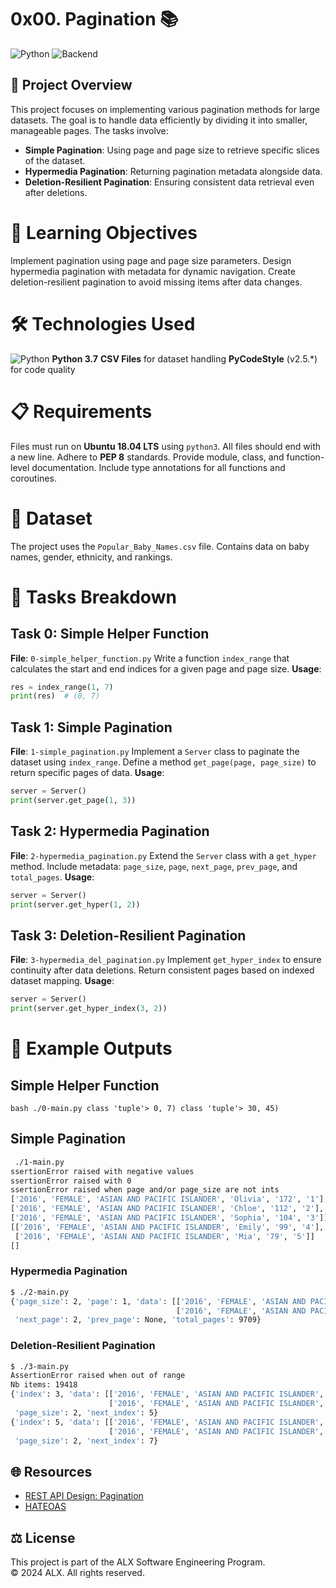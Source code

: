 # 0x00. Pagination 📚

![Python](https://img.shields.io/badge/Python-3.7-blue?style=flat-square&logo=python) ![Backend](https://img.shields.io/badge/Backend-Pagination-green?style=flat-square&logo=backend)

## 📖 Project Overview
This project focuses on implementing various pagination methods for large datasets. The goal is to handle data efficiently by dividing it into smaller, manageable pages. The tasks involve:
- **Simple Pagination**: Using page and page size to retrieve specific slices of the dataset.
- **Hypermedia Pagination**: Returning pagination metadata alongside data.
- **Deletion-Resilient Pagination**: Ensuring consistent data retrieval even after deletions.

# 🎯 Learning Objectives
 Implement pagination using page and page size parameters.
 Design hypermedia pagination with metadata for dynamic navigation.
 Create deletion-resilient pagination to avoid missing items after data changes.

# 🛠️ Technologies Used
 ![Python](https://img.shields.io/badge/Python-3.7-blue?style=flat-square&logo=python) **Python 3.7**
 **CSV Files** for dataset handling
 **PyCodeStyle** (v2.5.*) for code quality

# 📋 Requirements
 Files must run on **Ubuntu 18.04 LTS** using `python3`.
 All files should end with a new line.
 Adhere to **PEP 8** standards.
 Provide module, class, and function-level documentation.
 Include type annotations for all functions and coroutines.

# 🚀 Dataset
 The project uses the `Popular_Baby_Names.csv` file.
 Contains data on baby names, gender, ethnicity, and rankings.

# 📂 Tasks Breakdown
## Task 0: Simple Helper Function
 **File**: `0-simple_helper_function.py`
 Write a function `index_range` that calculates the start and end indices for a given page and page size.
 **Usage**:
 ```python
 res = index_range(1, 7)
 print(res)  # (0, 7)
 ```

## Task 1: Simple Pagination
 **File**: `1-simple_pagination.py`
 Implement a `Server` class to paginate the dataset using `index_range`.
 Define a method `get_page(page, page_size)` to return specific pages of data.
 **Usage**:
 ```python
 server = Server()
 print(server.get_page(1, 3))
 ```

## Task 2: Hypermedia Pagination
 **File**: `2-hypermedia_pagination.py`
 Extend the `Server` class with a `get_hyper` method.
 Include metadata: `page_size`, `page`, `next_page`, `prev_page`, and `total_pages`.
 **Usage**:
 ```python
 server = Server()
 print(server.get_hyper(1, 2))
 ```

## Task 3: Deletion-Resilient Pagination
 **File**: `3-hypermedia_del_pagination.py`
 Implement `get_hyper_index` to ensure continuity after data deletions.
 Return consistent pages based on indexed dataset mapping.
 **Usage**:
 ```python
 server = Server()
 print(server.get_hyper_index(3, 2))
 ```

# 🧾 Example Outputs
## Simple Helper Function
``bash
 ./0-main.py
class 'tuple'>
0, 7)
class 'tuple'>
30, 45)
``
## Simple Pagination
```bash
 ./1-main.py
ssertionError raised with negative values
ssertionError raised with 0
ssertionError raised when page and/or page_size are not ints
['2016', 'FEMALE', 'ASIAN AND PACIFIC ISLANDER', 'Olivia', '172', '1'],
['2016', 'FEMALE', 'ASIAN AND PACIFIC ISLANDER', 'Chloe', '112', '2'],
['2016', 'FEMALE', 'ASIAN AND PACIFIC ISLANDER', 'Sophia', '104', '3']]
[['2016', 'FEMALE', 'ASIAN AND PACIFIC ISLANDER', 'Emily', '99', '4'],
 ['2016', 'FEMALE', 'ASIAN AND PACIFIC ISLANDER', 'Mia', '79', '5']]
[]
```

### Hypermedia Pagination
```bash
$ ./2-main.py
{'page_size': 2, 'page': 1, 'data': [['2016', 'FEMALE', 'ASIAN AND PACIFIC ISLANDER', 'Olivia', '172', '1'],
                                     ['2016', 'FEMALE', 'ASIAN AND PACIFIC ISLANDER', 'Chloe', '112', '2']],
 'next_page': 2, 'prev_page': None, 'total_pages': 9709}
```

### Deletion-Resilient Pagination
```bash
$ ./3-main.py
AssertionError raised when out of range
Nb items: 19418
{'index': 3, 'data': [['2016', 'FEMALE', 'ASIAN AND PACIFIC ISLANDER', 'Emma', '99', '4'],
                      ['2016', 'FEMALE', 'ASIAN AND PACIFIC ISLANDER', 'Emily', '99', '4']],
 'page_size': 2, 'next_index': 5}
{'index': 5, 'data': [['2016', 'FEMALE', 'ASIAN AND PACIFIC ISLANDER', 'Mia', '79', '5'],
                      ['2016', 'FEMALE', 'ASIAN AND PACIFIC ISLANDER', 'Charlotte', '59', '6']],
 'page_size': 2, 'next_index': 7}
```

## 🌐 Resources
- [REST API Design: Pagination](https://www.restapitutorial.com/lessons/restfulresourcenaming.html)
- [HATEOAS](https://en.wikipedia.org/wiki/HATEOAS)

## ⚖️ License
This project is part of the ALX Software Engineering Program.  
© 2024 ALX. All rights reserved.
